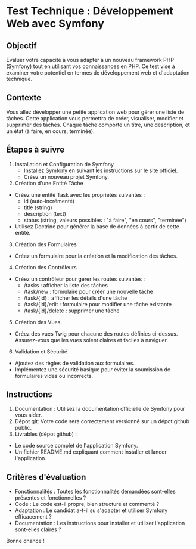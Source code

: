 # Test Technique : Développement Web avec Symfony

## Objectif

Évaluer votre capacité à vous adapter à un nouveau framework PHP (Symfony) tout en utilisant vos connaissances en PHP. Ce test vise à examiner votre potentiel en termes de développement web et d'adaptation technique.

## Contexte

Vous allez développer une petite application web pour gérer une liste de tâches. Cette application vous permettra de créer, visualiser, modifier et supprimer des tâches. Chaque tâche comporte un titre, une description, et un état (à faire, en cours, terminée).

## Étapes à suivre

1. Installation et Configuration de Symfony
    - Installez Symfony en suivant les instructions sur le site officiel.
    - Créez un nouveau projet Symfony.
2. Création d'une Entité Tâche

- Créez une entité Task avec les propriétés suivantes :
    - id (auto-incrémenté)
    - title (string)
    - description (text)
    - status (string, valeurs possibles : "à faire", "en cours", "terminée")
- Utilisez Doctrine pour générer la base de données à partir de cette entité.

3. Création des Formulaires

- Créez un formulaire pour la création et la modification des tâches.

4. Création des Contrôleurs

- Créez un contrôleur pour gérer les routes suivantes :
    - /tasks : afficher la liste des tâches
    - /task/new : formulaire pour créer une nouvelle tâche
    - /task/{id} : afficher les détails d'une tâche
    - /task/{id}/edit : formulaire pour modifier une tâche existante
    - /task/{id}/delete : supprimer une tâche

5. Création des Vues

- Créez des vues Twig pour chacune des routes définies ci-dessus. Assurez-vous que les vues soient claires et faciles à naviguer.

6. Validation et Sécurité

- Ajoutez des règles de validation aux formulaires.
- Implémentez une sécurité basique pour éviter la soumission de formulaires vides ou incorrects.

## Instructions

1. Documentation : Utilisez la documentation officielle de Symfony pour vous aider.
2. Dépot git: Votre code sera correctement versionné sur un dépot github public.
3. Livrables (dépot github) :
- Le code source complet de l'application Symfony.
- Un fichier README.md expliquant comment installer et lancer l'application.

## Critères d'évaluation

- Fonctionnalités : Toutes les fonctionnalités demandées sont-elles présentes et fonctionnelles ?
- Code : Le code est-il propre, bien structuré et commenté ?
- Adaptation : Le candidat a-t-il su s'adapter et utiliser Symfony efficacement ?
- Documentation : Les instructions pour installer et utiliser l'application sont-elles claires ?


Bonne chance !
